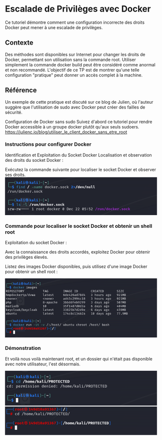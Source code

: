 # Escalade de Privilèges avec Docker
Ce tutoriel démontre comment une configuration incorrecte des droits Docker peut mener à une escalade de privilèges.

## Contexte
Des méthodes sont disponibles sur Internet pour changer les droits de Docker, permettant son utilisation sans la commande root. Utiliser simplement la commande docker build peut être considéré comme anormal et non recommandé. L'objectif de ce TP est de montrer qu'une telle configuration "pratique" peut donner un accès complet à la machine.

## Référence
Un exemple de cette pratique est discuté sur ce blog de Julien, où l'auteur suggère que l'utilisation de sudo avec Docker peut créer des failles de sécurité.

Configuration de Docker sans sudo
Suivez d'abord ce tutoriel pour rendre Docker accessible à un groupe docker plutôt qu'aux seuls sudoers.
https://julienc.io/blog/utiliser_le_client_docker_sans_etre_root


### Instructions pour configurer Docker

Identification et Exploitation du Socket Docker
Localisation et observation des droits du socket Docker :

Exécutez la commande suivante pour localiser le socket Docker et observer ses droits.
![locate](Screens/Capture1.PNG)

### Commande pour localiser le socket Docker et obtenir un shell root

Exploitation du socket Docker :

Avec la connaissance des droits accordés, exploitez Docker pour obtenir des privilèges élevés.

Listez des images Docker disponibles, puis utilisez d'une image Docker pour obtenir un shell root :

![locate](Screens/Capture2.PNG)

### Démonstration 

Et voilà nous voilà maintenant root, et un dossier qui n'était pas disponible avec notre utilisateur, l'est désormais.

![locate](Screens/Capture4.PNG)
![locate](Screens/Capture3.PNG)



